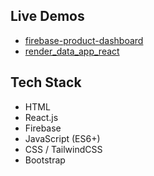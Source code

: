 
## Live Demos
- [firebase-product-dashboard](https://smit-project-ten.vercel.app/)
- [render_data_app_react](https://smit-project-86tp.vercel.app/)

## Tech Stack
- HTML
- React.js
- Firebase
- JavaScript (ES6+)
- CSS / TailwindCSS
- Bootstrap
